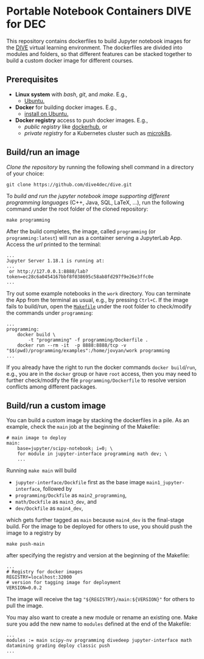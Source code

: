 # Portable Notebook Containers DIVE for DEC

This repository contains dockerfiles to build Jupyter notebook images for the [DIVE](https://github.com/dive4dec/dive4dec.github.io) virtual learning environment. The dockerfiles are divided into modules and folders, so that different features can be stacked together to build a custom docker image for different courses.

## Prerequisites

- **Linux system** with *bash*, *git*, and *make*. E.g.,
  - [Ubuntu.](https://ubuntu.com/)
- **Docker** for building docker images. E.g.,
  - [install on Ubuntu.](https://docs.docker.com/engine/install/ubuntu/)
- **Docker registry** access to push docker images. E.g.,
  - *public registry* like [dockerhub](https://hub.docker.com/), or
  - *private registry* for a Kubernetes cluster such as [microk8s](https://microk8s.io/docs/registry-built-in).

## Build/run an image

*Clone the repository* by running the following shell command in a directory of your choice:

```
git clone https://github.com/dive4dec/dive.git
```

To *build and run the jupyter notebook image supporting different programming languages* (C++, Java, SQL, LaTeX, ...), run the following command under the root folder of the cloned repository:

```
make programming
```

After the build completes, the image, called `programming` (or `programming:latest`) will run as a container serving a JupyterLab App. Access the *url* printed to the terminal:

```
...
Jupyter Server 1.18.1 is running at:
...
 or http://127.0.0.1:8888/lab?token=ec28c6a0454167bbf8f038695c58ab8fd297f9e26e3ffc0e
...
```

Try out some example notebooks in the `work` directory. You can terminate the App from the terminal as usual, e.g., by pressing `Ctrl+C`. If the image fails to build/run, open the [`Makefile`](./Makefile) under the root folder to check/modify the commands under `programming`:

```
...
programming:
	docker build \
		-t "programming" -f programming/Dockerfile .
	docker run --rm -it  -p 8888:8888/tcp -v "$$(pwd)/programming/examples":/home/jovyan/work programming
...
```

If you already have the right to run the docker commands `docker build`/`run`, e.g., you are in the `docker` group or have `root` access, then you may need to further check/modify the file `programming/Dockerfile` to resolve version conflicts among different packages.

## Build/run a custom image

You can build a custom image by stacking the dockerfiles in a pile. As an example, check the `main` job at the beginning of the Makefile:

```
# main image to deploy
main:
	base=jupyter/scipy-notebook; i=0; \
	for module in jupyter-interface programming math dev; \
    ...
```

Running `make main` will build
- `jupyter-interface/Dockfile` first as the base image `main1_jupyter-interface`, followed by
- `programming/Dockfile` as `main2_programming`,
- `math/Dockfile` as `main3_dev`, and
- `dev/Dockfile` as `main4_dev`, 

which gets further tagged as `main` because `main4_dev` is the final-stage build.
For the image to be deployed for others to use, you should push the image to a registry by

```
make push-main
```

after specifying the registry and version at the beginning of the Makefile:

```
...
# Registry for docker images
REGISTRY=localhost:32000
# version for tagging image for deployment
VERSION=0.0.2
```

The image will receive the tag `"${REGISTRY}/main:${VERSION}"` for others to pull the image.

You may also want to create a new module or rename an existing one. Make sure you add the new name to `modules` defined at the end of the Makefile:

```
...
modules := main scipy-nv programming divedeep jupyter-interface math datamining grading deploy classic push
...
```